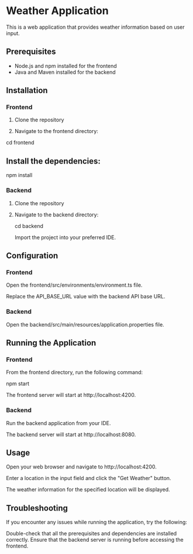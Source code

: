 # Weather Application

This is a web application that provides weather information based on user input.

## Prerequisites

- Node.js and npm installed for the frontend
- Java and Maven installed for the backend

## Installation

### Frontend

1. Clone the repository

2. Navigate to the frontend directory:

  cd frontend
  
## Install the dependencies:
  npm install

### Backend
1. Clone the repository
   
2. Navigate to the backend directory:

   cd backend
   
   Import the project into your preferred IDE.

## Configuration
### Frontend
Open the frontend/src/environments/environment.ts file.

Replace the API_BASE_URL value with the backend API base URL.

### Backend
Open the backend/src/main/resources/application.properties file.

## Running the Application
### Frontend
From the frontend directory, run the following command:

npm start

The frontend server will start at http://localhost:4200.

### Backend
Run the backend application from your IDE.

The backend server will start at http://localhost:8080.

## Usage
Open your web browser and navigate to http://localhost:4200.

Enter a location in the input field and click the "Get Weather" button.

The weather information for the specified location will be displayed.

## Troubleshooting
If you encounter any issues while running the application, try the following:

Double-check that all the prerequisites and dependencies are installed correctly.
Ensure that the backend server is running before accessing the frontend.






